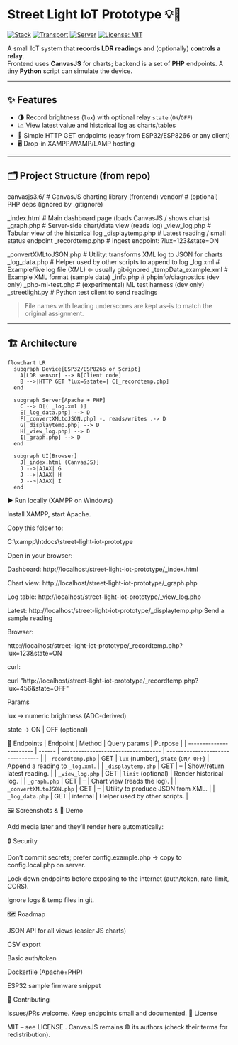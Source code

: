 # Street Light IoT Prototype 💡🌙

[![Stack](https://img.shields.io/badge/Stack-PHP%20%7C%20ESP32%2FESP8266%20%7C%20CanvasJS-blue)](#)
[![Transport](https://img.shields.io/badge/Transport-HTTP%20%7C%20Query%20Params-green)](#)
[![Server](https://img.shields.io/badge/Server-Apache%20%7C%20XAMPP-orange)](#)
[![License: MIT](https://img.shields.io/badge/License-MIT-success.svg)](LICENSE)

A small IoT system that **records LDR readings** and (optionally) **controls a relay**.  
Frontend uses **CanvasJS** for charts; backend is a set of **PHP** endpoints. A tiny **Python** script can simulate the device.

---

## ✨ Features
- 🌗 Record brightness (`lux`) with optional relay `state` (`ON`/`OFF`)
- 📈 View latest value and historical log as charts/tables
- 🔌 Simple HTTP GET endpoints (easy from ESP32/ESP8266 or any client)
- 🖥️ Drop-in XAMPP/WAMP/LAMP hosting

---

## 🗂 Project Structure (from repo)
canvasjs3.6/ # CanvasJS charting library (frontend)
vendor/ # (optional) PHP deps (ignored by .gitignore)

_index.html # Main dashboard page (loads CanvasJS / shows charts)
_graph.php # Server-side chart/data view (reads log)
_view_log.php # Tabular view of the historical log
_displaytemp.php # Latest reading / small status endpoint
_recordtemp.php # Ingest endpoint: ?lux=123&state=ON

_convertXMLtoJSON.php # Utility: transforms XML log to JSON for charts
_log_data.php # Helper used by other scripts to append to log
_log.xml # Example/live log file (XML) ← usually git-ignored
_tempData_example.xml # Example XML format (sample data)
_info.php # phpinfo/diagnostics (dev only)
_php-ml-test.php # (experimental) ML test harness (dev only)
_streetlight.py # Python test client to send readings


> File names with leading underscores are kept as-is to match the original assignment.

---

## 🏗 Architecture

```mermaid
flowchart LR
  subgraph Device[ESP32/ESP8266 or Script]
    A[LDR sensor] --> B[Client code]
    B -->|HTTP GET ?lux=&state=| C[_recordtemp.php]
  end

  subgraph Server[Apache + PHP]
    C --> D[( _log.xml )]
    E[_log_data.php] --> D
    F[_convertXMLtoJSON.php] -. reads/writes .-> D
    G[_displaytemp.php] --> D
    H[_view_log.php] --> D
    I[_graph.php] --> D
  end

  subgraph UI[Browser]
    J[_index.html (CanvasJS)]
    J -->|AJAX| G
    J -->|AJAX| H
    J -->|AJAX| I
  end
```
▶️ Run locally (XAMPP on Windows)

Install XAMPP, start Apache.

Copy this folder to:

C:\xampp\htdocs\street-light-iot-prototype


Open in your browser:

Dashboard: http://localhost/street-light-iot-prototype/_index.html

Chart view: http://localhost/street-light-iot-prototype/_graph.php

Log table: http://localhost/street-light-iot-prototype/_view_log.php

Latest: http://localhost/street-light-iot-prototype/_displaytemp.php
Send a sample reading

Browser:

http://localhost/street-light-iot-prototype/_recordtemp.php?lux=123&state=ON


curl:

curl "http://localhost/street-light-iot-prototype/_recordtemp.php?lux=456&state=OFF"


Params

lux → numeric brightness (ADC-derived)

state → ON | OFF (optional)

🔌 Endpoints
| Endpoint                | Method | Query params                        | Purpose                           |
| ----------------------- | ------ | ----------------------------------- | --------------------------------- |
| `_recordtemp.php`       | GET    | `lux` (number), `state` (`ON/ OFF`) | Append a reading to `_log.xml`.   |
| `_displaytemp.php`      | GET    | –                                   | Show/return latest reading.       |
| `_view_log.php`         | GET    | `limit` (optional)                  | Render historical log.            |
| `_graph.php`            | GET    | –                                   | Chart view (reads the log).       |
| `_convertXMLtoJSON.php` | GET    | –                                   | Utility to produce JSON from XML. |
| `_log_data.php`         | GET    | internal                            | Helper used by other scripts.     |

🖼 Screenshots & 🎥 Demo

Add media later and they’ll render here automatically:


🔒 Security

Don’t commit secrets; prefer config.example.php → copy to config.local.php on server.

Lock down endpoints before exposing to the internet (auth/token, rate-limit, CORS).

Ignore logs & temp files in git.

🗺️ Roadmap

 JSON API for all views (easier JS charts)

 CSV export

 Basic auth/token

 Dockerfile (Apache+PHP)

 ESP32 sample firmware snippet

 🤝 Contributing

Issues/PRs welcome. Keep endpoints small and documented.
📄 License

MIT – see LICENSE
. CanvasJS remains © its authors (check their terms for redistribution).
